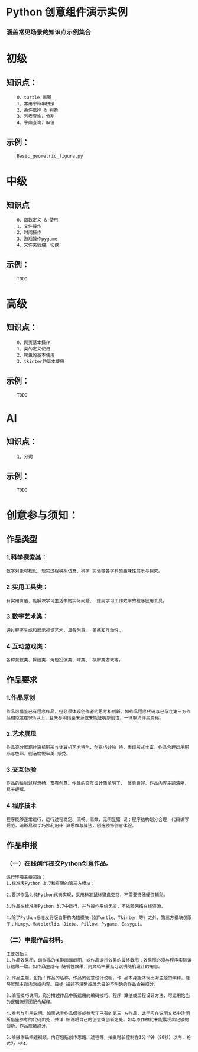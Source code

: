 # Python 创意组件演示实例
### 涵盖常见场景的知识点示例集合

# 初级
## 知识点：
        0、turtle 画图
        1、常用字符串拼接
        2、条件选择 & 判断
        3、列表查询，分割
        4、字典查询，取值
## 示例：
        Basic_geometric_figure.py

# 中级
## 知识点
        0、函数定义 & 使用
        1、文件操作
        2、时间操作
        3、游戏操作pygame 
        4、文件夹创建，切换
## 示例：
        TODO

# 高级
## 知识点：
        0、网页基本操作
        1、类的定义使用
        2、爬虫的基本使用
        3、tkinter的基本使用
## 示例：
        TODO

# AI
## 知识点：
        1、分词
## 示例：
        TODO


# 创意参与须知：

## 作品类型
### 1.科学探索类：
    数学对象可视化、现实过程模拟仿真、科学 实验等各学科的趣味性展示与探究。 
### 2.实用工具类：
    有实用价值、能解决学习生活中的实际问题、 提高学习工作效率的程序应用工具。 
### 3.数字艺术类：
    通过程序生成和展示视觉艺术，具备创意、 美感和互动性。 
### 4.互动游戏类：
    各种竞技类、探险类、角色扮演类、球类、 棋牌类游戏等。

## 作品要求 
### 1.作品原创 
    作品可借鉴已有程序作品，但必须体现创作者的思考和创新。如作品程序代码与已存在第三方作品相似度在90%以上，且未标明借鉴来源或未能证明原创性，一律取消评奖资格。 
### 2.艺术展现 
    作品充分展现计算机图形与计算机艺术特色，创意巧妙独 特，表现形式丰富。作品合理运用图形与色彩，创造愉悦审美 感受。 
### 3.交互体验 
    作品的绘制过程流畅，富有创意。作品的交互设计简单明了， 体验良好。作品内容主题清晰，易于理解。 
### 4.程序技术 
    程序能够正常运行，运行过程稳定、流畅、高效，无明显错 误；程序结构划分合理，代码编写规范，清晰易读；巧妙利用计 算思维与算法，创造独特创意体验。

## 作品申报 
### （一）在线创作提交Python创意作品。
    运行环境主要包括： 
    1.标准版Python 3.7和有限的第三方模块； 
    
    2.要求作品为纯Python代码实现，采用标准鼠标键盘交互，不需要特殊硬件辅助。 
    
    3.作品在标准版Python 3.7中运行，并与操作系统无关，不依赖网络在线资源。 
    
    4.除了Python标准发行版自带的内臵模块（如Turtle、Tkinter 等）之外，第三方模块仅限于：Numpy、Matplotlib、Jieba、Pillow、Pygame、Easygui。
### （二）申报作品材料。
    主要包括： 
    1.作品效果图，即作品的关键画面截图，或作品运行效果的最终截图；效果图必须与程序实际运行结果一致。如作品生成有 随机性效果，则文档中要充分说明随机设计的用意。 
    
    2.作品主题，包括：作品的名称，作品的创意设计说明，作 品本身能体现出对主题的阐释，能够展现主题内涵或内容。目标 描述不清晰或展示目的不明确的作品会被扣分。 
    
    3.编程技巧说明。充分描述作品中所运用的编码技巧、程序 算法或工程设计方法，可运用恰当的逻辑流程图配合解释。 
    
    4.参考与引用说明。如果选手作品借鉴或参考了已有的第三 方作品，选手应在说明文档中注明所借鉴参考的代码出处，并详 细说明自己的创意或创新之处。如与原作相比未能展现出足够的 创新，作品应被扣分。 
    
    5.拍摄作品阐述视频。内容包括创作思路、过程等，拍摄时长控制在1分半钟（90秒）以内，格式为 MP4。

